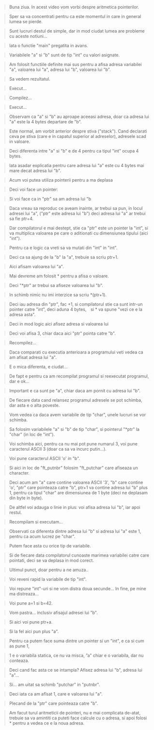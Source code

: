 > Buna ziua. In acest video vom vorbi despre aritmetica pointerilor. 

> Sper sa va concentrati pentru ca este momentul in care in general lumea se pierde. 

> Sunt lucruri destul de simple, dar in mod ciudat lumea are probleme cu aceste notiuni... 

> lata o functie "main" pregatita in avans. 

> Variabilele "a" si ”b" sunt de tip "int" cu valori asignate. 

> Am folosit functiile definite mai sus pentru a afisa adresa variabilei "a", valoarea lui "a", adresa lui "b", valoarea lui "b". 

> Sa vedem rezultatul. 

> Execut... 

> Compilez... 

> Execut... 

> Observam ca "a" si "b" au aproape aceeasi adresa, doar ca adresa lui "a" este la 4 bytes departare de "b". 

> Este normal, am vorbit anterior despre stiva ("stack"). Cand declarati ceva pe stiva (care e in capatul superior al adreselor), adresele scad in valoare. 

> Deci diferenta intre "a" si "b" e de 4 pentru ca tipul "int" ocupa 4 bytes. 

> lata asadar explicatia pentru care adresa lui "a" este cu 4 bytes mai mare decat adresa lui "b". 

> Acum voi putea utiliza pointerii pentru a ma deplasa 

> Deci voi face un pointer: 

> Si voi face ca in "ptr" sa am adresa lui "b

> Daca vreau sa reproduc ce aveam inainte, ar trebui sa pun, in locul adresei lui "a", ("ptr" este adresa lui "b") deci adresa lui "a" ar trebui sa fie ptr+4. 

> Dar compilatorul e mai destept, stie ca "ptr" este un pointer la "int", si va multiplica valoarea pe care o aditionati cu dimensiunea tipului (aici "int"). 

> Pentru ca e logic ca vreti sa va mutati din "int" in "int". 

> Deci ca sa ajung de la "b" la "a", trebuie sa scriu ptr+1. 

> Aici afisam valoarea lui "a". 

> Mai devreme am folosit * pentru a afisa o valoare. 

> Deci "*ptr" ar trebui sa afiseze valoarea lui "b". 

> In schimb nimic nu imi interzice sa scriu *(ptr+1). 

> Deci iau adresa din "ptr", fac +1, si compilatorul stie ca sunt intr-un pointer catre "int", deci aduna 4 bytes, si * va spune "vezi ce e la adresa asta". 

> Deci in mod logic aici afisez adresa si valoarea lui 

> Deci voi afisa 3, chiar daca aici "ptr" pointa catre "b". 

> Recompilez... 

> Daca comparati cu executia anterioara a programului veti vedea ca am afisat adresa lui "a". 

> E o mica diferenta, e ciudat... 

> De fapt e pentru ca am recompilat programul si reexecutat programul, dar e ok... 

> Important e ca sunt pe "a", chiar daca am pornit cu adresa lui "b". 

> De fiecare data cand relansez programul adresele se pot schimba, dar asta e o alta poveste. 

> Vom vedea ca daca avem variabile de tip "char", unele lucruri se vor schimba. 

> Sa folosim variabilele "a" si "b" de tip "char", si pointerul "*ptr" la "char" (in loc de "int"). 

> Voi schimba aici, pentru ca nu mai pot pune numarul 3, voi pune caracterul ASCII 3 (doar ca sa va incurc putin...). 

> Voi pune caracterul ASCII 'o' in "b". 

> Si aici in loc de "ft_putnbr" folosim "ft_putchar" care afiseaza un character. 

> Deci acum am "a" care contine valoarea ASCII '3', "b" care contine 'o', "ptr" care pointeaza catre "b", ptr+1 va contine adresa lui "b" plus 1, pentru ca tipul "char" are dimensiunea de 1 byte (deci ne deplasam din byte in byte). 

> De altfel voi adauga o linie in plus: voi afisa adresa lui "b", iar apoi restul. 

> Recompilam si executam... 

> Observati ca diferenta dintre adresa lui "b" si adresa lui "a" este 1, pentru ca acum lucrez pe "char". 

> Putem face asta cu orice tip de variabile. 

> Si de fiecare data compilatorul cunoaste marimea variabilei catre care pointati, deci se va deplasa in mod corect. 

> Ultimul punct, doar pentru a ne amuza.. 

> Voi reveni rapid la variabile de tip "int". 

> Voi repune "int"-uri si ne vom distra doua secunde... In fine, pe mine ma distreaza... 

> Voi pune a=1 si b=42. 

> Vom pastra... inclusiv afisajul adresei lui "b". 

> Si aici voi pune ptr+a. 

> Si la fel aici pun plus "a". 

> Pentru ca putem face suma dintre un pointer si un "int", e ca si cum as pune 1, 

> 1 e o variabila statica, ce nu va misca, ”a" chiar e o variabila, dar nu conteaza. 

> Deci cand fac asta ce se intampla? Afisez adresa lui "b", adresa lui "a"... 

> Si... am uitat sa schimb "putchar" in "putnbr". 

> Deci iata ca am afîsat 1, care e valoarea lui "a". 

> Plecand de la "ptr" care pointeaza catre "b". 

> Am facut turul aritmeticii de pointeri, nu e mai complicata de-atat, trebuie sa va amintiti ca puteti face calcule cu o adresa, si apoi folosi * pentru a vedea ce e la noua adresa.
